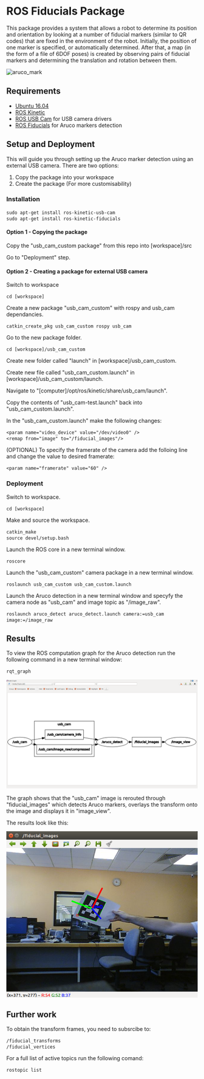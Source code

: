 # ROS Fiducials Package
This package provides a system that allows a robot to determine its position and orientation by looking at a number of fiducial markers (similar to QR codes) that are fixed in the environment of the robot. Initially, the position of one marker is specified, or automatically determined. After that, a map (in the form of a file of 6DOF poses) is created by observing pairs of fiducial markers and determining the translation and rotation between them.

![aruco_mark](https://www.researchgate.net/profile/Sondre_Tordal/publication/316592734/figure/fig7/AS:668911410352129@1536492316073/Corner-points-of-each-Aruco-marker-as-they-are-represented-in-the-OpenCV-Aruco-library.png)


## Requirements
* [Ubuntu 16.04](https://wiki.ubuntu.com/XenialXerus/ReleaseNotes)
* [ROS Kinetic](http://wiki.ros.org/kinetic)
* [ROS USB Cam](http://wiki.ros.org/usb_cam) for USB camera drivers
* [ROS Fiducials](http://wiki.ros.org/fiducials) for Aruco markers detection


## Setup and Deployment
This will guide you through setting up the Aruco marker detection using an external USB camera.
There are two options:
  1) Copy the package into your workspace
  2) Create the package (For more customisability)

### Installation
    sudo apt-get install ros-kinetic-usb-cam
    sudo apt-get install ros-kinetic-fiducials
    
#### Option 1 - Copying the package
Copy the "usb_cam_custom package" from this repo into [workspace]/src

Go to "Deployment" step.
    
#### Option 2 - Creating a package for external USB camera
Switch to workspace
    
    cd [workspace]

Create a new package "usb_cam_custom" with rospy and usb_cam dependancies.

    catkin_create_pkg usb_cam_custom rospy usb_cam

Go to the new package folder. 

    cd [workspace]/usb_cam_custom
    
Create new folder called "launch" in [workspace]/usb_cam_custom.

Create new file called "usb_cam_custom.launch" in [workspace]/usb_cam_custom/launch.

Navigate to "[computer]/opt/ros/kinetic/share/usb_cam/launch".

Copy the contents of "usb_cam-test.launch" back into "usb_cam_custom.launch".

In the "usb_cam_custom.launch" make the following changes:

    <param name="video_device" value="/dev/video0" />
    <remap from="image" to="/fiducial_images"/>
    
(OPTIONAL) To specify the framerate of the camera add the folloing line and change the value to desired framerate:

    <param name="framerate" value="60" />

### Deployment
Switch to workspace.
    
    cd [workspace]
    
Make and source the workspace.
    
    catkin_make
    source devel/setup.bash
    
Launch the ROS core in a new terminal window.

    roscore

Launch the "usb_cam_custom" camera package in a new terminal window.

    roslaunch usb_cam_custom usb_cam_custom.launch
    
Launch the Aruco detection in a new terminal window and specyfy the camera node as "usb_cam" and image topic as "/image_raw".

    roslaunch aruco_detect aruco_detect.launch camera:=usb_cam image:=/image_raw
    
## Results
To view the ROS computation graph for the Aruco detection run the following command in a new terminal window:

    rqt_graph
    
  ![aruco_rqt_graph](https://raw.githubusercontent.com/badmanwillis/Proj515-Alpha-Master/master/ros_fiducials/Screenshot%20from%202019-02-14%2011-16-03.png)

The graph shows that the "usb_cam" image is rerouted through "fiducial_images" which detects Aruco markers, overlays the transform onto the image and displays it in "image_view".

The results look like this:

  ![aruco_rviz](https://raw.githubusercontent.com/badmanwillis/Proj515-Alpha-Master/master/ros_fiducials/Screenshot%20from%202019-02-14%2011-22-43.png)
  
## Further work
To obtain the transform frames, you need to subsrcibe to:
  
    /fiducial_transforms
    /fiducial_vertices

For a full list of active topics run the following comand:

    rostopic list

